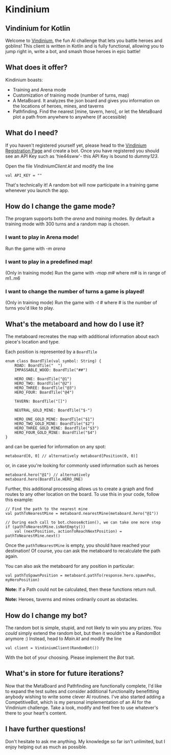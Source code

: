 # Kindinium

## Vindinium for Kotlin

Welcome to [Vindinium](vindinium.org), the fun AI challenge that lets you battle heroes and goblins!
This client is written in Kotlin and is fully functional, allowing you to jump right in, write a bot,
and smash those heroes in epic battle!

## What does it offer?

Kindinium boasts:

- Training and Arena mode
- Customization of training mode (number of turns, map)
- A MetaBoard. It analyzes the json board and gives you information on the locations of heroes, mines, and taverns
- Pathfinding. Find the nearest [mine, tavern, hero], or let the MetaBoard plot a path from anywhere to anywhere (if accessible)

## What do I need?

If you haven't registered yourself yet, please head to the [Vindinium Registration Page](http://vindinium.org/register)
and create a bot. Once you have registered you should see an API Key such as 'hie44sww'- this API Key
is bound to *dummy123*.

Open the file *VindiniumClient.kt* and modify the line

    val API_KEY = ""
   
That's technically it! A random bot will now participate in a training game whenever you launch the app.

## How do I change the game mode?

The program supports both the *arena* and *training* modes. By default a training mode with 300
turns and a random map is chosen.

### I want to play in Arena mode!

Run the game with *-m arena*

### I want to play in a predefined map!

(Only in training mode) Run the game with *-map m#* where m# is in range of m1..m6

### I want to change the number of turns a game is played!

(Only in training mode) Run the game with *-t #* where # is the number of turns you'd like to play.

## What's the metaboard and how do I use it?

The metaboard recreates the map with additional information about each piece's location and type.

Each position is represented by a `BoardTile`

    enum class BoardTile(val symbol: String) {
        ROAD: BoardTile("  ")
        IMPASSABLE_WOOD: BoardTile("##")
    
        HERO_ONE: BoardTile("@1")
        HERO_TWO: BoardTile("@2")
        HERO_THREE: BoardTile("@3")
        HERO_FOUR: BoardTile("@4")
    
        TAVERN: BoardTile("[]")
    
        NEUTRAL_GOLD_MINE: BoardTile("$-")
    
        HERO_ONE_GOLD_MINE: BoardTile("$1")
        HERO_TWO_GOLD_MINE: BoardTile("$2")
        HERO_THREE_GOLD_MINE: BoardTile("$3")
        HERO_FOUR_GOLD_MINE: BoardTile("$4")
    }

and can be queried for information on any spot:

    metaboard[0, 0] // alternatively metaboard[Position(0, 0)]
    
or, in case you're looking for commonly used information such as heroes

    metaboard.hero("@1") // alternatively metaboard.hero(BoardTile.HERO_ONE)
    
Further, this additional processing allows us to create a graph and find routes to any other location on the board.
To use this in your code, follow this example:

    // Find the path to the nearest mine
    val pathToNearestMine = metaboard.nearestMine(metaboard.hero("@1"))
    
    // During each call to bot.chooseAction(), we can take one more step
    if (pathToNearestMine.isNotEmpty())
        val (nextPosition, actionToReachNextPosition) = pathToNearestMine.next()
        
Once the `pathToNearestMine` is empty, you should have reached your destination! Of course, you can
ask the metaboard to recalculate the path again.

You can also ask the metaboard for any position in particular:

    val pathToSpawnPosition = metaboard.pathTo(response.hero.spawnPos, myHeroPosition)
    
**Note:** If a Path could not be calculated, then these functions return null. 

**Note:** Heroes, taverns and mines ordinarily count as obstacles. 

## How do I change my bot?

The random bot is simple, stupid, and not likely to win you any prizes. You *could* simply extend
the random bot, but then it wouldn't be a RandomBot anymore :) Instead, head to *Main.kt* and
modify the line

    val client = VindiniumClient(RandomBot())
   
With the bot of your choosing. Please implement the *Bot* trait.

## What's in store for future iterations?

Now that the MetaBoard and Pathfinding are functionally complete, I'd like to expand the test suites and
consider additional functionality benefitting anybody wishing to write some clever AI routines. I've also
started adding a CompetitiveBot, which is my personal implementation of an AI for the Vindinium challenge.
Take a look, modify and feel free to use whatever's there to your heart's content.

## I have further questions!

Don't hesitate to ask me anything. My knowledge so far isn't unlimited, but I enjoy helping out
as much as possible.